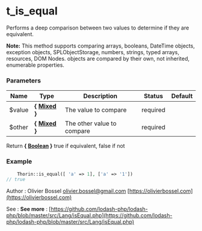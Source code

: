 # t_is_equal

Performs a deep comparison between two values to determine if they are
equivalent.

**Note:** This method supports comparing arrays, booleans,
DateTime objects, exception objects, SPLObjectStorage, numbers,
strings, typed arrays, resources, DOM Nodes. objects are compared
by their own, not inherited, enumerable properties.



### Parameters
Name  |  Type  |  Description  |  Status  |  Default
------------  |  ------------  |  ------------  |  ------------  |  ------------
$value  |  **{ [Mixed](http://php.net/manual/en/language.pseudo-types.php#language.types.mixed) }**  |  The value to compare  |  required  |
$other  |  **{ [Mixed](http://php.net/manual/en/language.pseudo-types.php#language.types.mixed) }**  |  The other value to compare  |  required  |

Return **{ [Boolean](http://php.net/manual/en/language.types.boolean.php) }** true if equivalent, false if not

### Example
```php
	Thorin::is_equal([ 'a' => 1], ['a' => '1'])
// true
```
Author : Olivier Bossel [olivier.bossel@gmail.com](mailto:olivier.bossel@gmail.com) [https://olivierbossel.com](https://olivierbossel.com)

See : **See more** : [https://github.com/lodash-php/lodash-php/blob/master/src/Lang/isEqual.php](https://github.com/lodash-php/lodash-php/blob/master/src/Lang/isEqual.php)
